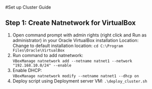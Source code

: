 #Set up Cluster Guide
## Step 1: Create Natnetwork for VirtualBox
1. Open command prompt with admin rights (right click and Run as administrator) in your Oracle VirtualBox installation Location: <br>
  Change to default installation location: ```cd C:\Program Files\Oracle\VirtualBox```
2. Run command to add natnetwork: <br>
  ```VBoxManage natnetwork add --netname natnet1 --network "192.168.10.0/24" --enable```
3. Enable DHCP: <br>
  ```VBoxManage natnetwork modify --netname natnet1 --dhcp on```
4. Deploy script using Deployment server VM:
  ```.\deploy_cluster.sh```
